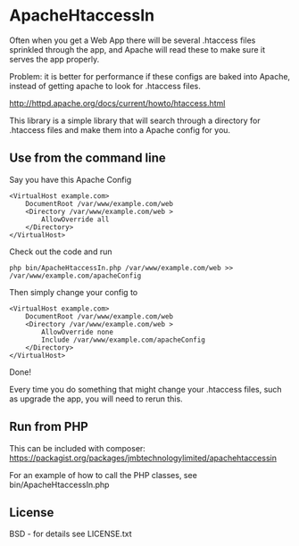 # ApacheHtaccessIn

Often when you get a Web App there will be several .htaccess files sprinkled through the app, and Apache will read these to make sure it serves the app properly.

Problem: it is better for performance if these configs are baked into Apache, instead of getting apache to look for .htaccess files.

http://httpd.apache.org/docs/current/howto/htaccess.html

This library is a simple library that will search through a directory for .htaccess files and make them into a Apache config for you.

## Use from the command line

Say you have this Apache Config

```
<VirtualHost example.com>
    DocumentRoot /var/www/example.com/web
    <Directory /var/www/example.com/web >
        AllowOverride all
    </Directory>
</VirtualHost>
```

Check out the code and run

    php bin/ApacheHtaccessIn.php /var/www/example.com/web >> /var/www/example.com/apacheConfig


Then simply change your config to

```
<VirtualHost example.com>
    DocumentRoot /var/www/example.com/web
    <Directory /var/www/example.com/web >
        AllowOverride none
        Include /var/www/example.com/apacheConfig
    </Directory>
</VirtualHost>
```

Done!

Every time you do something that might change your .htaccess files, such as upgrade the app, you will need to rerun this.

## Run from PHP

This can be included with composer: https://packagist.org/packages/jmbtechnologylimited/apachehtaccessin

For an example of how to call the PHP classes, see bin/ApacheHtaccessIn.php

## License

BSD - for details see LICENSE.txt
